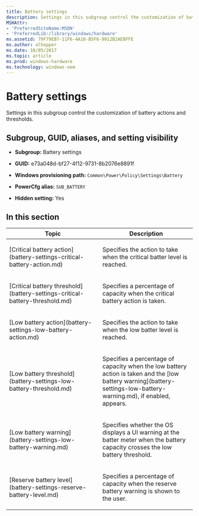 ```yaml
---
title: Battery settings
description: Settings in this subgroup control the customization of battery actions and thresholds.
MSHAttr:
- 'PreferredSiteName:MSDN'
- 'PreferredLib:/library/windows/hardware'
ms.assetid: 79F79EB7-11F6-4A10-B5F6-9012B2AEBFFE
ms.author: alhopper
ms.date: 10/05/2017
ms.topic: article
ms.prod: windows-hardware
ms.technology: windows-oem
---
```


# Battery settings


Settings in this subgroup control the customization of battery actions and thresholds.

## <span id="Subgroup__GUID__aliases__and_setting_visibility"></span><span id="subgroup__guid__aliases__and_setting_visibility"></span><span id="SUBGROUP__GUID__ALIASES__AND_SETTING_VISIBILITY"></span>Subgroup, GUID, aliases, and setting visibility


-   **Subgroup:** Battery settings

-   **GUID:** e73a048d-bf27-4f12-9731-8b2076e8891f

-   **Windows provisioning path:** `Common\Power\Policy\Settings\Battery`

-   **PowerCfg alias:** `SUB_BATTERY`

-   **Hidden setting:** Yes

## <span id="in_this_section"></span>In this section


<table>
<colgroup>
<col width="50%" />
<col width="50%" />
</colgroup>
<thead>
<tr class="header">
<th>Topic</th>
<th>Description</th>
</tr>
</thead>
<tbody>
<tr class="odd">
<td><p>[Critical battery action](battery-settings-critical-battery-action.md)</p></td>
<td><p>Specifies the action to take when the critical batter level is reached.</p></td>
</tr>
<tr class="even">
<td><p>[Critical battery threshold](battery-settings-critical-battery-threshold.md)</p></td>
<td><p>Specifies a percentage of capacity when the critical battery action is taken.</p></td>
</tr>
<tr class="odd">
<td><p>[Low battery action](battery-settings-low-battery-action.md)</p></td>
<td><p>Specifies the action to take when the low batter level is reached.</p></td>
</tr>
<tr class="even">
<td><p>[Low battery threshold](battery-settings-low-battery-threshold.md)</p></td>
<td><p>Specifies a percentage of capacity when the low battery action is taken and the [low battery warning](battery-settings-low-battery-warning.md), if enabled, appears.</p></td>
</tr>
<tr class="odd">
<td><p>[Low battery warning](battery-settings-low-battery-warning.md)</p></td>
<td><p>Specifies whether the OS displays a UI warning at the batter meter when the battery capacity crosses the low battery threshold.</p></td>
</tr>
<tr class="even">
<td><p>[Reserve battery level](battery-settings-reserve-battery-level.md)</p></td>
<td><p>Specifies a percentage of capacity when the reserve battery warning is shown to the user.</p></td>
</tr>
</tbody>
</table>